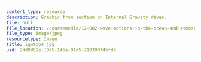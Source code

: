 ```yaml
---
content_type: resource
description: Graphic from section on Internal Gravity Waves.
file: null
file_location: /coursemedia/12-802-wave-motions-in-the-ocean-and-atmosphere-spring-2004/9dd9d59e10a5146a01d5210398f4bfdb_igwtop4.jpg
file_type: image/jpeg
resourcetype: Image
title: igwtop4.jpg
uid: 9dd9d59e-10a5-146a-01d5-210398f4bfdb
---
```

